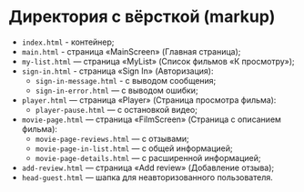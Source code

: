 # Директория с вёрсткой (markup)

* `index.html` - контейнер;
* `main.html` - страница «MainScreen» (Главная страница);
* `my-list.html` — страница «MyList» (Список фильмов «К просмотру»);
* `sign-in.html` - страница «Sign In» (Авторизация):
   * `sign-in-message.html` - с выводом сообщения;
   * `sign-in-error.html` — с выводом ошибки;
* `player.html` — страница «Player» (Страница просмотра фильма):
   * `player-pause.html` — с остановкой видео;
* `movie-page.html` — страница «FilmScreen» (Страница c описанием фильма):
   * `movie-page-reviews.html` — с отзывами;
   * `movie-page-in-list.html` — с общей информацией;
   * `movie-page-details.html` — с расширенной информацией;
* `add-review.html` — страница «Add review» (Добавление отзыва);
* `head-guest.html` — шапка для неавторизованного пользователя.
